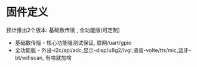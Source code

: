 # 固件定义

预计推出2个版本: 基础数传版 , 全功能版(可定制)

* 基础数传版 - 核心功能强测试保证, 联网/uart/gpio
* 全功能版 - 外设-i2c/spi/adc,显示-disp/u8g2/lvgl,语音-volte/tts/mic,蓝牙-bt/wifiscan, 有啥就加啥
